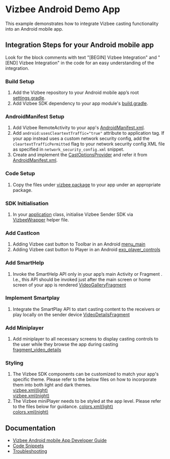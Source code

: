 # Vizbee Android Demo App

This example demonstrates how to integrate Vizbee casting functionality into an Android mobile app.

## Integration Steps for your Android mobile app
Look for the block comments with text "[BEGIN] Vizbee Integration" and "[END] Vizbee Integration" in the code for an easy understanding of the integration.

### Build Setup
1. Add the Vizbee repository to your Android mobile app’s root [settings.gradle](settings.gradle).
2. Add Vizbee SDK dependency to your app module's [build.gradle](/app/build.gradle).

### AndroidManifest Setup
1. Add Vizbee RemoteActivity to your app's [AndroidManifest.xml](/app/src/main/AndroidManifest.xml).
2. Add `android:usesCleartextTraffic="true"` attribute to application tag. If your app instead uses a custom network security config, add the `cleartextTrafficPermitted` flag to your network security config XML file as specified in `network_security_config.xml` snippet.
3. Create and implement the [CastOptionsProvider](app/src/main/java/tv/vizbee/demo/CastOptionsProvider.kt) and refer it from [AndroidManifest.xml](/app/src/main/AndroidManifest.xml). 

### Code Setup
1. Copy the files under [vizbee package](app/src/main/java/tv/vizbee/demo/vizbee) to your app under an appropriate package.

### SDK Initialisation
1. In your [application](app/src/main/java/tv/vizbee/demo/VizbeeDemoApplication.kt) class, initialise Vizbee Sender SDK via [VizbeeWrapper](app/src/main/java/tv/vizbee/demo/vizbee/VizbeeWrapper.kt) helper file.

### Add CastIcon
1. Adding Vizbee cast button to Toolbar in an Android [menu_main](app/src/main/res/menu/menu_main.xml)
2. Adding Vizbee cast button to Player in an Android [exo_player_controls](app/src/main/res/layout/exo_player_controls.xml)

### Add SmartHelp
1. Invoke the SmartHelp API only in your app’s main Activity or Fragment . I.e., this API should be invoked just after the main screen or home screen of your app is rendered [VideoGalleryFragment](app/src/main/java/tv/vizbee/demo/fragments/VideoGalleryFragment.kt)

### Implement Smartplay
1. Integrate the SmartPlay API to start casting content to the receivers or play locally on the sender device [VideoDetailsFragment](app/src/main/java/tv/vizbee/demo/fragments/VideoDetailsFragment.kt)

### Add Miniplayer
1. Add miniplayer to all necessary screens to display casting controls to the user while they browse the app during casting [fragment_video_details](app/src/main/res/layout/fragment_video_details.xml)

### Styling
1. The Vizbee SDK components can be customized to match your app's specific theme. Please refer to the below files on how to incorporate them into both light and dark themes.  
    [vizbee.xml(light)](app/src/main/res/values/vizbee.xml)<br>
    [vizbee.xml(night)](app/src/main/res/values-night/vizbee.xml)
2. The Vizbee miniPlayer needs to be styled at the app level. Please refer to the files below for guidance.
    [colors.xml(light)](app/src/main/res/values/colors.xml)<br>
    [colors.xml(night)](app/src/main/res/values-night/colors.xml)

## Documentation
* [Vizbee Android mobile App Developer Guide](https://console.vizbee.tv/app/vzb2000001/develop/guides/android-continuity)
* [Code Snippets](https://console.vizbee.tv/app/vzb2000001/develop/guides/android-snippets)
* [Troubleshooting](https://console.vizbee.tv/app/vzb2000001/develop/guides/sender-troubleshooting-snippets)
